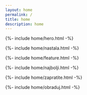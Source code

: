 ```yaml
---
layout: home
permalink: /
title: home
description: home
---
```

{%- include home/hero.html -%}

{%- include home/nastala.html -%}

{%- include home/feature.html -%}

{%- include home/najbolji.html -%}

{%- include home/zapratite.html -%}

{%- include home/obraduj.html -%}